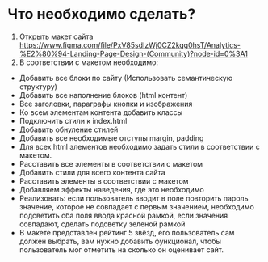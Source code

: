 # Что необходимо сделать?

1. Открыть макет сайта https://www.figma.com/file/PxV85sdIzWj0CZ2kqg0hsT/Analytics-%E2%80%94-Landing-Page-Design-(Community)?node-id=0%3A1
2. В соответствии с макетом необходимо:

- Добавить все блоки по сайту (Использовать семантическую структуру)
- Добавить все наполнение блоков (html контент)
- Все заголовки, параграфы кнопки и изображения
- Ко всем элементам контента добавить классы
- Подключить стили к index.html
- Добавить обнуление стилей
- Добавить все необходимые отступы margin, padding
- Для всех html элементов необходимо задать стили в соответствии с макетом.
- Расставить все элементы в соответствии с макетом
- Добавить стили для всего контента сайта
- Расставить элементы в соответствии с макетом
- Добавляем эффекты наведения, где это необходимо
- Реализовать: если пользователь вводит в поле повторить пароль значение, которое не совпадает с первым значением, необходимо подсветить оба поля ввода красной рамкой, если значения совпадают, сделать подсветку зеленой рамкой
- В макете представлен рейтинг 5 звёзд, его пользователь сам должен выбрать, вам нужно добавить функционал, чтобы пользователь мог отметить на сколько он оценивает сайт.
